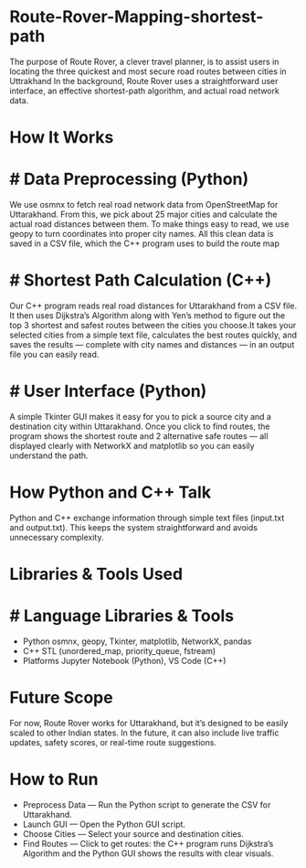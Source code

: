 # Route-Rover-Mapping-shortest-path
The purpose of Route Rover, a clever travel planner, is to assist users in locating the three quickest and most secure road routes between cities in Uttrakhand
In the background, Route Rover uses a straightforward user interface, an effective shortest-path algorithm, and actual road network data.
# How It Works
# # Data Preprocessing (Python)
We use osmnx to fetch real road network data from OpenStreetMap for Uttarakhand. From this, we pick about 25 major cities and calculate the actual road distances  between them. To make things easy to read, we use geopy to turn coordinates into proper city names. All this clean data is saved in a CSV file, which the C++ program uses to build the route map
# # Shortest Path Calculation (C++)
Our C++ program reads real road distances for Uttarakhand from a CSV file. It then uses Dijkstra’s Algorithm along with Yen’s method to figure out the top 3      shortest and safest routes between the cities you choose.It takes your selected cities from a simple text file, calculates the best routes quickly, and saves the results — complete with city names and distances — in an output file you can easily read.
# # User Interface (Python)
  A simple Tkinter GUI makes it easy for you to pick a source city and a destination city within Uttarakhand. Once you click to find routes, the program shows the shortest route and 2 alternative safe routes — all displayed clearly with NetworkX and matplotlib so you can easily understand the path.
# How Python and C++ Talk
Python and C++ exchange information through simple text files (input.txt and output.txt). This keeps the system straightforward and avoids unnecessary complexity.
# Libraries & Tools Used
# # Language	         Libraries & Tools
- Python	            osmnx, geopy, Tkinter, matplotlib, NetworkX, pandas
- C++	                STL (unordered_map, priority_queue, fstream)
- Platforms	           Jupyter Notebook (Python), VS Code (C++)
# Future Scope
For now, Route Rover works for Uttarakhand, but it’s designed to be easily scaled to other Indian states. In the future, it can also include live traffic updates, safety scores, or real-time route suggestions.
# How to Run
- Preprocess Data — Run the Python script to generate the CSV for Uttarakhand.
- Launch GUI — Open the Python GUI script.
- Choose Cities — Select your source and destination cities.
- Find Routes — Click to get routes: the C++ program runs Dijkstra’s Algorithm and the Python GUI shows the results with clear visuals.
